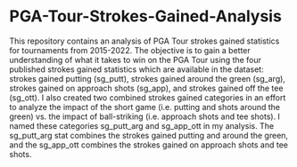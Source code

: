 # PGA-Tour-Strokes-Gained-Analysis
This repository contains an analysis of PGA Tour strokes gained statistics for tournaments from 2015-2022.
The objective is to gain a better understanding of what it takes to win on the PGA Tour using the four published 
strokes gained statistics which are available in the dataset: strokes gained putting (sg_putt), strokes gained 
around the green (sg_arg), strokes gained on approach shots (sg_app), and strokes gained off the tee (sg_ott).  I
also created two combined strokes gained categories in an effort to analyze the impact of the short game (i.e. putting 
and shots around the green) vs. the impact of ball-striking (i.e. approach shots and tee shots).  I named these 
categories sg_putt_arg and sg_app_ott in my analysis.  The sg_putt_arg stat combines the strokes gained putting and 
around the green, and the sg_app_ott combines the strokes gained on approach shots and tee shots.
